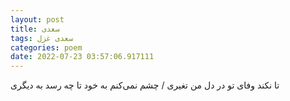 ```yaml
---
layout: post
title: سعدی
tags: سعدی غزل
categories: poem
date: 2022-07-23 03:57:06.917111
---
```


تا نکند وفای تو در دل من تغیری / چشم نمی‌کنم به خود تا چه رسد به دیگری